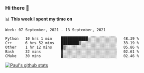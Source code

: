 ### Hi there 👋

📊 **This week I spent my time on**
<!--START_SECTION:waka-->
```text
Week: 07 September, 2021 - 13 September, 2021

Python   10 hrs 1 min    ████████████░░░░░░░░░░░░░   48.39 % 
C++      6 hrs 52 mins   ████████▒░░░░░░░░░░░░░░░░   33.19 % 
Other    1 hr 12 mins    █▒░░░░░░░░░░░░░░░░░░░░░░░   05.86 % 
Bash     32 mins         ▓░░░░░░░░░░░░░░░░░░░░░░░░   02.61 % 
CMake    30 mins         ▓░░░░░░░░░░░░░░░░░░░░░░░░   02.46 % 
```
<!--END_SECTION:waka-->


[![Paul's github stats](https://github-readme-stats.vercel.app/api?username=mickeyouyou&theme=dracula&show_icons=true)](https://github.com/anuraghazra/github-readme-stats)
